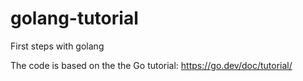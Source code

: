 # golang-tutorial
First steps with golang

The code is based on the the Go tutorial: https://go.dev/doc/tutorial/
